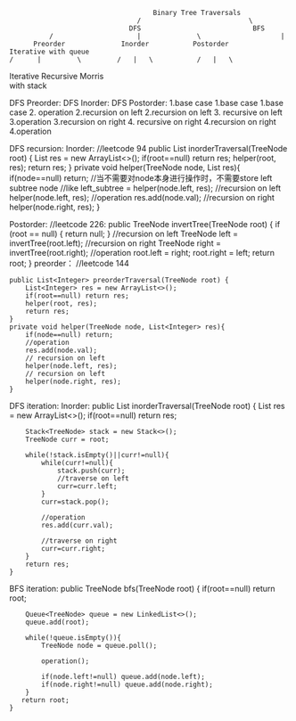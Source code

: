 
                                        Binary Tree Traversals
                                    /                           \
                                  DFS                            BFS
              /                     |              \                    |
          Preorder              Inorder           Postorder         Iterative with queue
    /      |         \         /   |   \           /   |   \ 
Iterative  Recursive  Morris   
with stack


DFS Preorder:               DFS Inorder:             DFS Postorder:
1.base case                 1.base case              1.base case
2. operation                2.recursion on left      2.recursion on left
3. recursive on left        3.operation              3.recursion on right
4. recursive on right       4.recursion on right     4.operation

DFS recursion:
Inorder:
    //leetcode 94
	public List<Integer> inorderTraversal(TreeNode root) {
		List<Integer> res = new ArrayList<>();
		if(root==null) return res;
		helper(root, res);
		return res;
	}
	private void helper(TreeNode node, List<Integer> res){
		if(node==null) return;
        //当不需要对node本身进行操作时，不需要store left subtree node
		//like left_subtree = helper(node.left, res);
		//recursion on left 
		helper(node.left, res);
		//operation
		res.add(node.val);
		//recursion on right
		helper(node.right, res);
	}

Postorder:
	//leetcode 226:
	public TreeNode invertTree(TreeNode root) {
		if (root == null) {
			return null;
		}
		//recursion on left
		TreeNode left = invertTree(root.left);
		//recursion on right
		TreeNode right = invertTree(root.right);
		//operation
		root.left = right;
		root.right = left;
		return root;
	}
preorder：
//leetcode 144

    public List<Integer> preorderTraversal(TreeNode root) {
		List<Integer> res = new ArrayList<>();
		if(root==null) return res;
		helper(root, res);
		return res;
	}
	private void helper(TreeNode node, List<Integer> res){
		if(node==null) return;
		//operation
		res.add(node.val);
		// recursion on left
		helper(node.left, res);
		// recursion on left
		helper(node.right, res);
	}



DFS iteration:
Inorder:
public List<Integer> inorderTraversal(TreeNode root) {
		List<Integer> res = new ArrayList<>();
		if(root==null) return res;

        Stack<TreeNode> stack = new Stack<>();
        TreeNode curr = root;
        
        while(!stack.isEmpty()||curr!=null){
            while(curr!=null){
                stack.push(curr);
				//traverse on left
                curr=curr.left;
            }
            curr=stack.pop();

            //operation
            res.add(curr.val);

			//traverse on right
            curr=curr.right;
        }
        return res;
    }



BFS iteration:
public TreeNode bfs(TreeNode root) {
		if(root==null) return root;

        Queue<TreeNode> queue = new LinkedList<>();
        queue.add(root);  
        
        while(!queue.isEmpty()){
            TreeNode node = queue.poll();
            
            operation();
            
            if(node.left!=null) queue.add(node.left);
            if(node.right!=null) queue.add(node.right);
        }
       return root;
    }